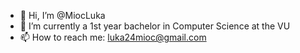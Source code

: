 - 👋 Hi, I’m @MiocLuka
- 🌱 I’m currently a 1st year bachelor in Computer Science at the VU
- 📫 How to reach me: luka24mioc@gmail.com

<!---
MiocLuka/MiocLuka is a ✨ special ✨ repository because its `README.md` (this file) appears on your GitHub profile.
You can click the Preview link to take a look at your changes.
--->

